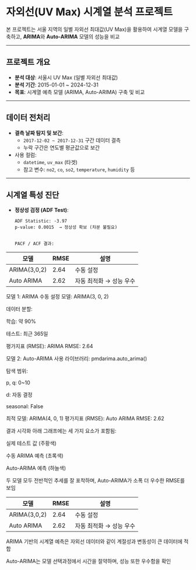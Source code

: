 # 자외선(UV Max) 시계열 분석 프로젝트

본 프로젝트는 서울 지역의 일별 자외선 최대값(UV Max)을 활용하여 시계열 모델을 구축하고, **ARIMA**와 **Auto-ARIMA** 모델의 성능을 비교

---

## 프로젝트 개요

- **분석 대상**: 서울시 UV Max (일별 자외선 최대값)
- **분석 기간**: 2015-01-01 ~ 2024-12-31
- **목표**: 시계열 예측 모델 (ARIMA, Auto-ARIMA) 구축 및 비교

---

## 데이터 전처리

- **결측 날짜 탐지 및 보간**:
  - `2017-12-02 ~ 2017-12-31` 구간 데이터 결측
  - 누락 구간은 연도별 평균값으로 보간
- 사용 컬럼:
  - `datetime`, `uv_max` (타겟)
  - 참고 변수: `no2`, `co`, `so2`, `temperature`, `humidity` 등

---

## 시계열 특성 진단

- **정상성 검정 (ADF Test)**:
  ```text
  ADF Statistic: -3.97
  p-value: 0.0015  → 정상성 확보 (차분 불필요)


  PACF / ACF 결과:
| 모델         | RMSE  | 설명                  |
|--------------|--------|------------------------|
| ARIMA(3,0,2) | 2.64   | 수동 설정               |
| Auto ARIMA   | 2.62   | 자동 최적화 → 성능 우수  |


모델 1: ARIMA 수동 설정
모델: ARIMA(3, 0, 2)

데이터 분할:

학습: 약 90%

테스트: 최근 365일

평가지표 (RMSE):
ARIMA RMSE: 2.64

모델 2: Auto-ARIMA
사용 라이브러리: pmdarima.auto_arima()

탐색 범위:

p, q: 0~10

d: 자동 결정

seasonal: False

최적 모델:
ARIMA(4, 0, 1)
평가지표 (RMSE):
Auto ARIMA RMSE: 2.62

결과 시각화
아래 그래프에는 세 가지 요소가 포함됨:

실제 테스트 값 (주황색)

수동 ARIMA 예측 (초록색)

Auto-ARIMA 예측 (하늘색)

두 모델 모두 전반적인 추세를 잘 포착하며, Auto-ARIMA가 소폭 더 우수한 RMSE를 보임

| 모델         | RMSE  | 설명                      |
|--------------|--------|---------------------------|
| ARIMA(3,0,2) | 2.64   | 수동 설정                 |
| Auto ARIMA   | 2.62   | 자동 최적화 → 성능 우수  |

ARIMA 기반의 시계열 예측은 자외선 데이터와 같이 계절성과 변동성이 큰 데이터에 적합

Auto-ARIMA는 모델 선택과정에서 시간을 절약하며, 성능 또한 우수함을 확인
